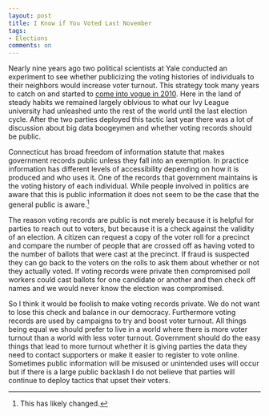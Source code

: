 ```yaml
---
layout: post
title: I Know if You Voted Last November
tags: 
- Elections
comments: on
---
```

Nearly nine years ago two political scientists at Yale conducted an experiment to see whether publicizing the voting histories of individuals to their neighbors would increase voter turnout. This strategy took many years to catch on and started to [come into vogue in 2010](http://www.nytimes.com/2010/10/31/magazine/31politics-t.html?pagewanted=all&_r=0). Here in the land of steady habits we remained largely oblvious to what our Ivy League university had unleashed unto the rest of the world until the last election cycle. After the two parties deployed this tactic last year there was a lot of discussion about big data boogeymen and whether voting records should be public.

Connecticut has broad freedom of information statute that makes government records public unless they fall into an exemption. In practice information has different levels of accessibility depending on how it is produced and who uses it. One of the records that government maintains is the voting history of each individual. While people involved in politics are aware that this is public information it does not seem to be the case that the general public is aware.[^1]

The reason voting records are public is not merely because it is helpful for parties to reach out to voters, but because it is a check against the validity of an election. A citizen can request a copy of the voter roll for a precinct and compare the number of people that are crossed off as having voted to the number of ballots that were cast at the precinct. If fraud is suspected they can go back to the voters on the rolls to ask them about whether or not they actually voted. If voting records were private then compromised poll workers could cast ballots for one candidate or another and then check off names and we would never know the election was compromised.

So I think it would be foolish to make voting records private. We do not want to lose this check and balance in our democracy. Furthermore voting records are used by campaigns to try and boost voter turnout. All things being equal we should prefer to live in a world where there is more voter turnout than a world with less voter turnout. Government should do the easy things that lead to more turnout whether it is giving parties the data they need to contact supporters or make it easier to register to vote online. Sometimes public information will be misused or unintended uses will occur but if there is a large public backlash I do not believe that parties will continue to deploy tactics that upset their voters.

[^1]: This has likely changed.